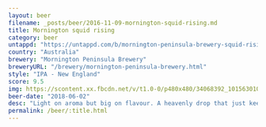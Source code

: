 ```yaml
---
layout: beer
filename: _posts/beer/2016-11-09-mornington-squid-rising.md
title: Mornington squid rising
category: beer
untappd: "https://untappd.com/b/mornington-peninsula-brewery-squid-rising/2314109"
country: "Australia"
brewery: "Mornington Peninsula Brewery"
breweryURL: "/brewery/mornington-peninsula-brewery.html"
style: "IPA - New England"
score: 9.5
img: https://scontent.xx.fbcdn.net/v/t1.0-0/p480x480/34068392_10156301084298745_3668028394362109952_n.jpg?_nc_cat=0&oh=2b3df45f022b8c3329509f53dbb7e649&oe=5BBC0354
beer-date: "2018-06-02"
desc: "Light on aroma but big on flavour. A heavenly drop that just keeps you coming back for more. In under 15 minutes the delicious liquid was gone and then I felt as if something was now missing from my life. I know I could buy another can but right now"
permalink: /beer/:title.html
---
```


